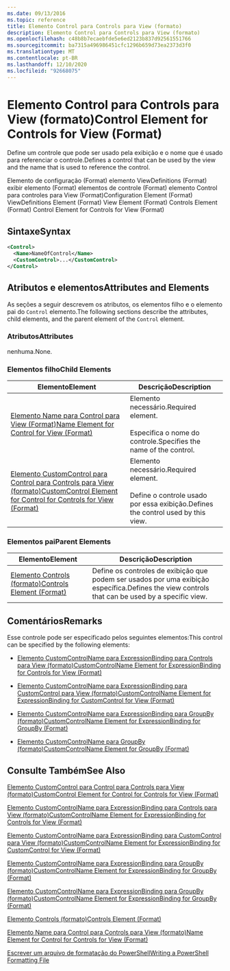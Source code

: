 ```yaml
---
ms.date: 09/13/2016
ms.topic: reference
title: Elemento Control para Controls para View (formato)
description: Elemento Control para Controls para View (formato)
ms.openlocfilehash: c48b8b7ecaebfde5e6ed2123b837d92561551766
ms.sourcegitcommit: ba7315a496986451cfc1296b659d73ea2373d3f0
ms.translationtype: MT
ms.contentlocale: pt-BR
ms.lasthandoff: 12/10/2020
ms.locfileid: "92668075"
---
```

# <a name="control-element-for-controls-for-view--format"></a><span data-ttu-id="ec335-103">Elemento Control para Controls para View (formato)</span><span class="sxs-lookup"><span data-stu-id="ec335-103">Control Element for Controls for View  (Format)</span></span>

<span data-ttu-id="ec335-104">Define um controle que pode ser usado pela exibição e o nome que é usado para referenciar o controle.</span><span class="sxs-lookup"><span data-stu-id="ec335-104">Defines a control that can be used by the view and the name that is used to reference the control.</span></span>

<span data-ttu-id="ec335-105">Elemento de configuração (Format) elemento ViewDefinitions (Format) exibir elemento (Format) elementos de controle (Format) elemento Control para controles para View (Format)</span><span class="sxs-lookup"><span data-stu-id="ec335-105">Configuration Element (Format) ViewDefinitions Element (Format) View Element (Format) Controls Element (Format) Control Element for Controls for View (Format)</span></span>

## <a name="syntax"></a><span data-ttu-id="ec335-106">Sintaxe</span><span class="sxs-lookup"><span data-stu-id="ec335-106">Syntax</span></span>

```xml
<Control>
  <Name>NameOfControl</Name>
  <CustomControl>...</CustomControl>
</Control>
```

## <a name="attributes-and-elements"></a><span data-ttu-id="ec335-107">Atributos e elementos</span><span class="sxs-lookup"><span data-stu-id="ec335-107">Attributes and Elements</span></span>

<span data-ttu-id="ec335-108">As seções a seguir descrevem os atributos, os elementos filho e o elemento pai do `Control` elemento.</span><span class="sxs-lookup"><span data-stu-id="ec335-108">The following sections describe the attributes, child elements, and the parent element of the `Control` element.</span></span>

### <a name="attributes"></a><span data-ttu-id="ec335-109">Atributos</span><span class="sxs-lookup"><span data-stu-id="ec335-109">Attributes</span></span>

<span data-ttu-id="ec335-110">nenhuma.</span><span class="sxs-lookup"><span data-stu-id="ec335-110">None.</span></span>

### <a name="child-elements"></a><span data-ttu-id="ec335-111">Elementos filho</span><span class="sxs-lookup"><span data-stu-id="ec335-111">Child Elements</span></span>

|<span data-ttu-id="ec335-112">Elemento</span><span class="sxs-lookup"><span data-stu-id="ec335-112">Element</span></span>|<span data-ttu-id="ec335-113">Descrição</span><span class="sxs-lookup"><span data-stu-id="ec335-113">Description</span></span>|
|-------------|-----------------|
|[<span data-ttu-id="ec335-114">Elemento Name para Control para View (Format)</span><span class="sxs-lookup"><span data-stu-id="ec335-114">Name Element for Control for View (Format)</span></span>](./name-element-for-control-for-controls-for-view-format.md)|<span data-ttu-id="ec335-115">Elemento necessário.</span><span class="sxs-lookup"><span data-stu-id="ec335-115">Required element.</span></span><br /><br /> <span data-ttu-id="ec335-116">Especifica o nome do controle.</span><span class="sxs-lookup"><span data-stu-id="ec335-116">Specifies the name of the control.</span></span>|
|[<span data-ttu-id="ec335-117">Elemento CustomControl para Control para Controls para View (formato)</span><span class="sxs-lookup"><span data-stu-id="ec335-117">CustomControl Element for Control for Controls for View (Format)</span></span>](./customcontrol-element-for-control-for-controls-for-view-format.md)|<span data-ttu-id="ec335-118">Elemento necessário.</span><span class="sxs-lookup"><span data-stu-id="ec335-118">Required element.</span></span><br /><br /> <span data-ttu-id="ec335-119">Define o controle usado por essa exibição.</span><span class="sxs-lookup"><span data-stu-id="ec335-119">Defines the control used by this view.</span></span>|

### <a name="parent-elements"></a><span data-ttu-id="ec335-120">Elementos pai</span><span class="sxs-lookup"><span data-stu-id="ec335-120">Parent Elements</span></span>

|<span data-ttu-id="ec335-121">Elemento</span><span class="sxs-lookup"><span data-stu-id="ec335-121">Element</span></span>|<span data-ttu-id="ec335-122">Descrição</span><span class="sxs-lookup"><span data-stu-id="ec335-122">Description</span></span>|
|-------------|-----------------|
|[<span data-ttu-id="ec335-123">Elemento Controls (formato)</span><span class="sxs-lookup"><span data-stu-id="ec335-123">Controls Element (Format)</span></span>](./controls-element-for-view-format.md)|<span data-ttu-id="ec335-124">Define os controles de exibição que podem ser usados por uma exibição específica.</span><span class="sxs-lookup"><span data-stu-id="ec335-124">Defines the view controls that can be used by a specific view.</span></span>|

## <a name="remarks"></a><span data-ttu-id="ec335-125">Comentários</span><span class="sxs-lookup"><span data-stu-id="ec335-125">Remarks</span></span>

<span data-ttu-id="ec335-126">Esse controle pode ser especificado pelos seguintes elementos:</span><span class="sxs-lookup"><span data-stu-id="ec335-126">This control can be specified by the following elements:</span></span>

- [<span data-ttu-id="ec335-127">Elemento CustomControlName para ExpressionBinding para Controls para View (formato)</span><span class="sxs-lookup"><span data-stu-id="ec335-127">CustomControlName Element for ExpressionBinding for Controls for View (Format)</span></span>](./customcontrolname-element-for-expressionbinding-for-controls-for-view-format.md)

- [<span data-ttu-id="ec335-128">Elemento CustomControlName para ExpressionBinding para CustomControl para View (formato)</span><span class="sxs-lookup"><span data-stu-id="ec335-128">CustomControlName Element for ExpressionBinding for CustomControl for View (Format)</span></span>](./customcontrolname-element-for-expressionbinding-for-customcontrol-for-view-format.md)

- [<span data-ttu-id="ec335-129">Elemento CustomControlName para ExpressionBinding para GroupBy (formato)</span><span class="sxs-lookup"><span data-stu-id="ec335-129">CustomControlName Element for ExpressionBinding for GroupBy (Format)</span></span>](./customcontrolname-element-for-expressionbinding-for-groupby-format.md)

- [<span data-ttu-id="ec335-130">Elemento CustomControlName para GroupBy (formato)</span><span class="sxs-lookup"><span data-stu-id="ec335-130">CustomControlName Element for GroupBy (Format)</span></span>](./customcontrolname-element-for-groupby-format.md)

## <a name="see-also"></a><span data-ttu-id="ec335-131">Consulte Também</span><span class="sxs-lookup"><span data-stu-id="ec335-131">See Also</span></span>

[<span data-ttu-id="ec335-132">Elemento CustomControl para Control para Controls para View (formato)</span><span class="sxs-lookup"><span data-stu-id="ec335-132">CustomControl Element for Control for Controls for View (Format)</span></span>](./customcontrol-element-for-control-for-controls-for-view-format.md)

[<span data-ttu-id="ec335-133">Elemento CustomControlName para ExpressionBinding para Controls para View (formato)</span><span class="sxs-lookup"><span data-stu-id="ec335-133">CustomControlName Element for ExpressionBinding for Controls for View (Format)</span></span>](./customcontrolname-element-for-expressionbinding-for-controls-for-view-format.md)

[<span data-ttu-id="ec335-134">Elemento CustomControlName para ExpressionBinding para CustomControl para View (formato)</span><span class="sxs-lookup"><span data-stu-id="ec335-134">CustomControlName Element for ExpressionBinding for CustomControl for View (Format)</span></span>](./customcontrolname-element-for-expressionbinding-for-customcontrol-for-view-format.md)

[<span data-ttu-id="ec335-135">Elemento CustomControlName para ExpressionBinding para GroupBy (formato)</span><span class="sxs-lookup"><span data-stu-id="ec335-135">CustomControlName Element for ExpressionBinding for GroupBy (Format)</span></span>](./customcontrolname-element-for-expressionbinding-for-groupby-format.md)

[<span data-ttu-id="ec335-136">Elemento CustomControlName para ExpressionBinding para GroupBy (formato)</span><span class="sxs-lookup"><span data-stu-id="ec335-136">CustomControlName Element for ExpressionBinding for GroupBy (Format)</span></span>](./customcontrolname-element-for-expressionbinding-for-groupby-format.md)

[<span data-ttu-id="ec335-137">Elemento Controls (formato)</span><span class="sxs-lookup"><span data-stu-id="ec335-137">Controls Element (Format)</span></span>](./controls-element-for-view-format.md)

[<span data-ttu-id="ec335-138">Elemento Name para Control para Controls para View (formato)</span><span class="sxs-lookup"><span data-stu-id="ec335-138">Name Element for Control for Controls for View (Format)</span></span>](./name-element-for-control-for-controls-for-view-format.md)

[<span data-ttu-id="ec335-139">Escrever um arquivo de formatação do PowerShell</span><span class="sxs-lookup"><span data-stu-id="ec335-139">Writing a PowerShell Formatting File</span></span>](./writing-a-powershell-formatting-file.md)

